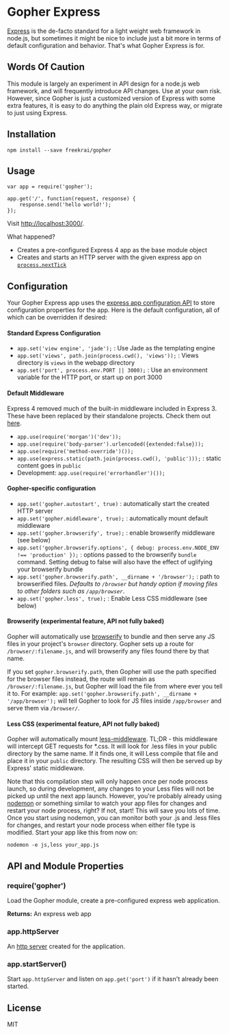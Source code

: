 # Gopher Express

[Express](http://expressjs.com) is the de-facto standard for a light weight web framework in node.js, but sometimes it might be nice to include just a bit more in terms of default configuration and behavior. That's what Gopher Express is for.

## Words Of Caution

This module is largely an experiment in API design for a node.js web framework, and will frequently introduce API changes. Use at your own risk. However, since Gopher is just a customized version of Express with some extra features, it is easy to do anything the plain old Express way, or migrate to just using Express.

## Installation

    npm install --save freekrai/gopher

## Usage

    var app = require('gopher');

    app.get('/', function(request, response) {
        response.send('hello world!');
    });

Visit [http://localhost:3000/](http://localhost:3000/).

What happened?

* Creates a pre-configured Express 4 app as the base module object
* Creates and starts an HTTP server with the given express app on [`process.nextTick`](http://nodejs.org/api/process.html#process_process_nexttick_callback)

## Configuration

Your Gopher Express app uses the [express app configuration API](http://expressjs.com/api.html#app.set) to store configuration properties for the app.  Here is the default configuration, all of which can be overridden if desired:

#### Standard Express Configuration
* `app.set('view engine', 'jade');` : Use Jade as the templating engine
* `app.set('views', path.join(process.cwd(), 'views'));` : Views directory is `views` in the webapp directory
* `app.set('port', process.env.PORT || 3000);` : Use an environment variable for the HTTP port, or start up on port 3000

#### Default Middleware
Express 4 removed much of the built-in middleware included in Express 3.  These have been replaced by their standalone projects.  Check them out [here](http://expressjs.com/api.html#middleware).

* `app.use(require('morgan')('dev'));`
* `app.use(require('body-parser').urlencoded({extended:false}));`
* `app.use(require('method-override')());`
* `app.use(express.static(path.join(process.cwd(), 'public')));` : static content goes in `public`
* Development: `app.use(require('errorhandler')());`

#### Gopher-specific configuration
* `app.set('gopher.autostart', true)` : automatically start the created HTTP server
* `app.set('gopher.middleware', true);` : automatically mount default middleware
* `app.set('gopher.browserify', true);` : enable browserify middleware (see below)
* `app.set('gopher.browserify.options', { debug: process.env.NODE_ENV !== 'production' });` : options passed to the browserify `bundle` command. Setting debug to false will also have the effect of uglifying your browserify bundle  
* `app.set('gopher.browserify.path', __dirname + '/browser');` : path to browserified files. _Defaults to `/browser` but handy option if moving files to other folders such as `/app/browser`_.
* `app.set('gopher.less', true);` : Enable Less CSS middleware (see below)

#### Browserify (experimental feature, API not fully baked)
Gopher will automatically use [browserify](https://github.com/substack/node-browserify) to bundle and then serve any JS files in your project's `browser` directory. Gopher sets up a route for `/browser/:filename.js`, and will browserify any files found there by that name. 

If you set `gopher.browserify.path`, then Gopher will use the path specified for the browser files instead, the route will remain as `/browser/:filename.js`, but Gopher will load the file from where ever you tell it to. For example: `app.set('gopher.browserify.path', __dirname + '/app/browser');` will tell Gopher to look for JS files inside `/app/browser` and serve them via `/browser/`.

#### Less CSS (experimental feature, API not fully baked)
Gopher will automatically mount [less-middleware](https://github.com/emberfeather/less.js-middleware).  TL;DR - this middleware will intercept GET requests for *.css.  It will look for .less files in your public directory by the same name. If it finds one, it will Less compile that file and place it in your `public` directory.  The resulting CSS will then be served up by Express' static middleware.

Note that this compilation step will only happen once per node process launch, so during development, any changes to your Less files will not be picked up until the next app launch.  However, you're probably already using [nodemon](https://github.com/remy/nodemon) or something similar to watch your app files for changes and restart your node process, right? If not, start! This will save you lots of time.  Once you start using nodemon, you can monitor both your .js and .less files for changes, and restart your node process when either file type is modified. Start your app like this from now on:

    nodemon -e js,less your_app.js

## API and Module Properties

### require('gopher')

Load the Gopher module, create a pre-configured express web application.

__Returns:__ An express web app

### app.httpServer

An [http server](http://nodejs.org/api/http.html#http_class_http_server) created for the application.

### app.startServer()

Start `app.httpServer` and listen on `app.get('port')` if it hasn't already been started.

## License

MIT
